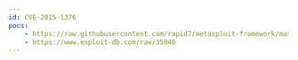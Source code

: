 ```yaml
---
id: CVE-2015-1376
pocs:
    - https://raw.githubusercontent.com/rapid7/metasploit-framework/master/modules/exploits/unix/webapp/wp_pixabay_images_upload.rb
    - https://www.exploit-db.com/raw/35846
---
```

